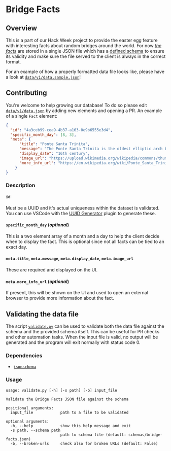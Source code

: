 # Bridge Facts

## Overview

This is a part of our Hack Week project to provide the easter egg feature with interesting facts about random bridges around the world. For now [*the facts*](data.json) are stored in a single JSON file which has a [defined schema](schemas/bridge-facts.json) to ensure its validity and make sure the file served to the client is always in the correct format.

For an example of how a properly formatted data file looks like, please have a look at [`data/v1/data.sample.json`](data/v1/data.sample.json)!

## Contributing

You're welcome to help growing our database! To do so please edit [`data/v1/data.json`](data/v1/data.json) by adding new elements and opening a PR. An example of a single `Fact` element:

```json
{
  "id": "4a3ceb99-cea9-4b37-a163-0e9b6555e3d4",
  "specific_month_day": [8, 3],
  "meta": {
      "title": "Ponte Santa Trinita",
      "message": "The Ponte Santa Trìnita is the oldest elliptic arch bridge in the world, characterised by three flattened ellipses. The outside spans each measure 29 m (95 ft) with the centre span being 32 m (105 ft) in length. On the night between 3 and 4 of August 1944, the bridge was destroyed by retreating German troops on the advance of the British 8th Army. The bridge was reconstructed in 1958 with original stones raised from the Arno or taken from the same quarry of Boboli gardens, under the direction of architect Riccardo Gizdulich, who examined florentine archives, and engineer Emilio Brizzi.",
      "display_date": "16th century",
      "image_url": "https://upload.wikimedia.org/wikipedia/commons/thumb/5/58/The_British_Army_in_Italy_1944_NA17848.jpg/606px-The_British_Army_in_Italy_1944_NA17848.jpg",
      "more_info_url": "https://en.wikipedia.org/wiki/Ponte_Santa_Trinita"
    }
}
```

### Description

#### `id`

Must be a UUID and it's actual uniqueness within the dataset is validated. You can use VSCode with the [UUID Generator](https://marketplace.visualstudio.com/items?itemName=netcorext.uuid-generator) plugin to generate these.

#### `specific_month_day` (*optional*)

This is a two element array of a month and a day to help the client decide when to display the fact. This is optional since not all facts can be tied to an exact day.

#### `meta.title`, `meta.message`, `meta.display_date`, `meta.image_url`

These are required and displayed on the UI.

#### `meta.more_info_url` (*optional*)

If present, this will be shown on the UI and used to open an external browser to provide more information about the fact.

## Validating the data file

The script [`validate.py`](validate.py) can be used to validate both the data file against the schema and the provided schema itself. This can be useful for PR checks and other automation tasks. When the input file is valid, no output will be generated and the program will exit normally with status code 0.

### Dependencies

* [`jsonschema`](https://github.com/python-jsonschema/jsonschema)

### Usage

```
usage: validate.py [-h] [-s path] [-b] input_file

Validate the Bridge Facts JSON file against the schema

positional arguments:
  input_file            path to a file to be validated

optional arguments:
  -h, --help            show this help message and exit
  -s path, --schema path
                        path to schema file (default: schemas/bridge-facts.json)
  -b, --broken-urls     check also for broken URLs (default: False)
```
